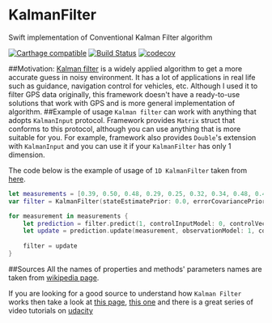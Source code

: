 # KalmanFilter
Swift implementation of Conventional Kalman Filter algorithm

[![Carthage compatible](https://img.shields.io/badge/Carthage-compatible-4BC51D.svg?style=flat)](https://github.com/Carthage/Carthage)
[![Build Status](https://travis-ci.org/wearereasonablepeople/KalmanFilter.svg?branch=master)](https://travis-ci.org/wearereasonablepeople/KalmanFilter)
[![codecov](https://codecov.io/gh/wearereasonablepeople/KalmanFilter/branch/master/graph/badge.svg)](https://codecov.io/gh/wearereasonablepeople/KalmanFilter)

##Motivation:
[Kalman filter](https://en.wikipedia.org/wiki/Kalman_filter) is a widely applied algorithm to get a more
accurate guess in noisy environment. It has a lot of applications in real life such as guidance, navigation
control for vehicles, etc. Although I used it to filter GPS data originally, this framework doesn't have a 
ready-to-use solutions that work with GPS and is more general implementation of algorithm.
##Example of usage
`Kalman filter` can work with anything that adopts `KalmanInput` protocol. Framework provides `Matrix` 
struct that conforms to this protocol, although you can use anything that is more suitable for you. For 
example, framework also provides `Double`'s extension with `KalmanInput` and you can use it if your
`KalmanFilter` has only 1 dimension.

The code below is the example of usage of `1D KalmanFilter` taken from 
[here](http://bilgin.esme.org/BitsAndBytes/KalmanFilterforDummies). 
```swift
let measurements = [0.39, 0.50, 0.48, 0.29, 0.25, 0.32, 0.34, 0.48, 0.41, 0.45, 0.46, 0.59, 0.42]
var filter = KalmanFilter(stateEstimatePrior: 0.0, errorCovariancePrior: 1)

for measurement in measurements {
    let prediction = filter.predict(1, controlInputModel: 0, controlVector: 0, covarianceOfProcessNoise: 0)
    let update = prediction.update(measurement, observationModel: 1, covarienceOfObservationNoise: 0.1)
    
    filter = update
}
```
##Sources
All the names of properties and methods' parameters names are taken from 
[wikipedia page](https://en.wikipedia.org/wiki/Kalman_filter#Details).

If you are looking for a good source to understand how `Kalman Filter` works then take a look at 
[this page](http://bilgin.esme.org/BitsAndBytes/KalmanFilterforDummies), 
[this one](http://www.bzarg.com/p/how-a-kalman-filter-works-in-pictures/) and there is a great series of
video tutorials on [udacity](https://www.udacity.com/course/artificial-intelligence-for-robotics--cs373)
